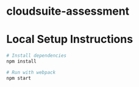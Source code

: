 # cloudsuite-assessment

# Local Setup Instructions

```sh
# Install dependencies
npm install

# Run with webpack
npm start
```